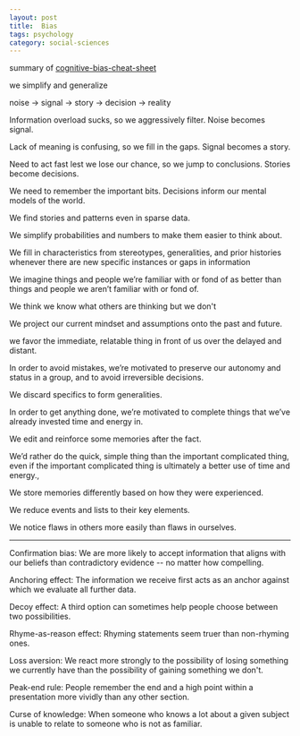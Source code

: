 ```yaml
---
layout: post
title:  Bias   
tags: psychology
category: social-sciences
---
```



summary of [cognitive-bias-cheat-sheet](https://medium.com/better-humans/cognitive-bias-cheat-sheet-55a472476b18)

we simplify and generalize 

noise -> signal -> story -> decision -> reality 

Information overload sucks, so we aggressively filter. Noise becomes signal.

Lack of meaning is confusing, so we fill in the gaps. Signal becomes a story.

Need to act fast lest we lose our chance, so we jump to conclusions. Stories become 
decisions.

We need to remember the important bits. Decisions inform our mental models of the world.

We find stories and patterns even in sparse data. 

We simplify probabilities and numbers to make them easier to think about.

We fill in characteristics from stereotypes, generalities, and prior histories whenever there are new specific instances or gaps in information

We imagine things and people we’re familiar with or fond of as better than things and people we aren’t familiar with or fond of.

We think we know what others are thinking but we don't

We project our current mindset and assumptions onto the past and future. 

we favor the immediate, relatable thing in front of us over the delayed and distant. 

In order to avoid mistakes, we’re motivated to preserve our autonomy and status in a group, and to avoid irreversible decisions.

We discard specifics to form generalities.

In order to get anything done, we’re motivated to complete things that we’ve already invested time and energy in. 

We edit and reinforce some memories after the fact. 

We’d rather do the quick, simple thing than the important complicated thing, even if the important complicated thing is ultimately a better use of time and energy.,

We store memories differently based on how they were experienced.

We reduce events and lists to their key elements.

We notice flaws in others more easily than flaws in ourselves.



<hr>

Confirmation bias: We are more likely to accept information that aligns with our beliefs than contradictory evidence -- no matter how compelling.

Anchoring effect: The information we receive first acts as an anchor against which we evaluate all further data.

Decoy effect: A third option can sometimes help people choose between two possibilities.

Rhyme-as-reason effect: Rhyming statements seem truer than non-rhyming ones.

Loss aversion: We react more strongly to the possibility of losing something we currently have than the possibility of gaining something we don't.

Peak-end rule: People remember the end and a high point within a presentation more vividly than any other section.

Curse of knowledge: When someone who knows a lot about a given subject is unable to relate to someone who is not as familiar.


